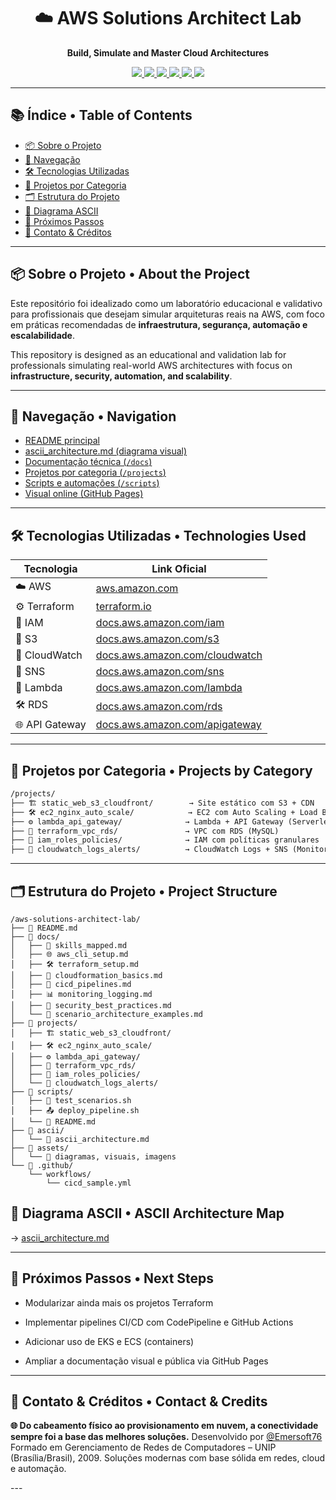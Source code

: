 <h1 align="center">☁️ AWS Solutions Architect Lab</h1>
<p align="center"><strong>Build, Simulate and Master Cloud Architectures</strong></p>

<p align="center">
  <a href="https://aws.amazon.com/" target="_blank">
    <img src="https://img.shields.io/badge/AWS-Cloud-orange?logo=amazonaws&style=for-the-badge" />
  </a>
  <a href="https://www.terraform.io/" target="_blank">
    <img src="https://img.shields.io/badge/Terraform-IaC-7B42BC?logo=terraform&style=for-the-badge" />
  </a>
  <a href="https://docs.aws.amazon.com/lambda/" target="_blank">
    <img src="https://img.shields.io/badge/Serverless-Lambda-yellow?logo=awslambda&style=for-the-badge" />
  </a>
  <a href="https://docs.aws.amazon.com/IAM/latest/UserGuide/introduction.html" target="_blank">
    <img src="https://img.shields.io/badge/Security-IAM-blue?logo=amazonaws&style=for-the-badge" />
  </a>
  <a href="https://docs.aws.amazon.com/vpc/" target="_blank">
    <img src="https://img.shields.io/badge/Networking-VPC-green?style=for-the-badge" />
  </a>
  <a href="https://Emersoft76.github.io/aws-solutions-architect-lab" target="_blank">
    <img src="https://img.shields.io/badge/Docs-Online-success?logo=github&style=for-the-badge" />
  </a>
</p>

---

## 📚 Índice • Table of Contents

- [📦 Sobre o Projeto](#-sobre-o-projeto--about-the-project)
- [🧭 Navegação](#-navegação--navigation)
- [🛠️ Tecnologias Utilizadas](#-tecnologias-utilizadas--technologies-used)
- [🚧 Projetos por Categoria](#-projetos-por-categoria--projects)
- [🗂️ Estrutura do Projeto](#-estrutura-do-projeto--project-structure)
- [🧭 Diagrama ASCII](#-diagrama-ascii--ascii-diagram)
- [🧠 Próximos Passos](#-próximos-passos--next-steps)
- [🤝 Contato & Créditos](#-contato--créditos)

---

## 📦 Sobre o Projeto • About the Project

Este repositório foi idealizado como um laboratório educacional e validativo para profissionais que desejam simular arquiteturas reais na AWS, com foco em práticas recomendadas de **infraestrutura, segurança, automação e escalabilidade**.

This repository is designed as an educational and validation lab for professionals simulating real-world AWS architectures with focus on **infrastructure, security, automation, and scalability**.

---

## 🧭 Navegação • Navigation

- [README principal](./README.md)
- [ascii_architecture.md (diagrama visual)](./ascii/ascii_architecture.md)
- [Documentação técnica (`/docs`)](./docs/)
- [Projetos por categoria (`/projects`)](./projects/)
- [Scripts e automações (`/scripts`)](./scripts/)
- [Visual online (GitHub Pages)](https://Emersoft76.github.io/aws-solutions-architect-lab)

---

## 🛠️ Tecnologias Utilizadas • Technologies Used

| Tecnologia         | Link Oficial                           |
|--------------------|-----------------------------------------|
| ☁️ AWS             | [aws.amazon.com](https://aws.amazon.com) |
| ⚙️ Terraform       | [terraform.io](https://www.terraform.io) |
| 📘 IAM             | [docs.aws.amazon.com/iam](https://docs.aws.amazon.com/iam) |
| 📂 S3              | [docs.aws.amazon.com/s3](https://docs.aws.amazon.com/s3) |
| 📡 CloudWatch      | [docs.aws.amazon.com/cloudwatch](https://docs.aws.amazon.com/cloudwatch) |
| 🔔 SNS             | [docs.aws.amazon.com/sns](https://docs.aws.amazon.com/sns) |
| 🚀 Lambda          | [docs.aws.amazon.com/lambda](https://docs.aws.amazon.com/lambda) |
| 🛠️ RDS             | [docs.aws.amazon.com/rds](https://docs.aws.amazon.com/rds) |
| 🌐 API Gateway     | [docs.aws.amazon.com/apigateway](https://docs.aws.amazon.com/apigateway) |

---

## 🚧 Projetos por Categoria • Projects by Category

```markdown
/projects/
├── 🏗️ static_web_s3_cloudfront/        → Site estático com S3 + CDN
├── 🛠️ ec2_nginx_auto_scale/            → EC2 com Auto Scaling + Load Balancer
├── ⚙️ lambda_api_gateway/              → Lambda + API Gateway (Serverless)
├── 🧩 terraform_vpc_rds/               → VPC com RDS (MySQL)
├── 🪪 iam_roles_policies/              → IAM com políticas granulares
├── 📡 cloudwatch_logs_alerts/          → CloudWatch Logs + SNS (Monitoramento)
```
---

## 🗂️ Estrutura do Projeto • Project Structure
```
/aws-solutions-architect-lab/
├── 📄 README.md
├── 📁 docs/
│   ├── 🧠 skills_mapped.md
│   ├── 🌐 aws_cli_setup.md
│   ├── 🛠️ terraform_setup.md
│   ├── 🧩 cloudformation_basics.md
│   ├── 🚀 cicd_pipelines.md
│   ├── 📊 monitoring_logging.md
│   ├── 🔐 security_best_practices.md
│   └── 📄 scenario_architecture_examples.md
├── 📁 projects/
│   ├── 🏗️ static_web_s3_cloudfront/
│   ├── 🛠️ ec2_nginx_auto_scale/
│   ├── ⚙️ lambda_api_gateway/
│   ├── 🧩 terraform_vpc_rds/
│   ├── 🪪 iam_roles_policies/
│   └── 📡 cloudwatch_logs_alerts/
├── 📁 scripts/
│   ├── 🧪 test_scenarios.sh
│   ├── 📤 deploy_pipeline.sh
│   └── 📄 README.md
├── 📁 ascii/
│   └── 📄 ascii_architecture.md
├── 📁 assets/
│   └── 📄 diagramas, visuais, imagens
└── 📁 .github/
    └── workflows/
        └── cicd_sample.yml
```

## 🧭 Diagrama ASCII • ASCII Architecture Map

→ [ascii_architecture.md](./ascii/ascii_architecture.md)

---

## 🧠 Próximos Passos • Next Steps

* Modularizar ainda mais os projetos Terraform

* Implementar pipelines CI/CD com CodePipeline e GitHub Actions

* Adicionar uso de EKS e ECS (containers)

* Ampliar a documentação visual e pública via GitHub Pages

---

## 🤝 Contato & Créditos • Contact & Credits

<p align="center">

<strong>🌐 Do cabeamento físico ao provisionamento em nuvem, a conectividade sempre foi a base das melhores soluções.</strong>
Desenvolvido por <a href="https://github.com/Emersoft76">@Emersoft76</a>
Formado em Gerenciamento de Redes de Computadores – UNIP (Brasília/Brasil), 2009.
Soluções modernas com base sólida em redes, cloud e automação.
</p>
---
